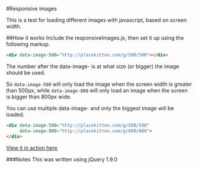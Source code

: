 #Responsive images

This is a test for loading different images with javascript, based on screen width.

##How it works
Include the responsiveImages.js, then set it up using the following markup.  

```html
<div data-image-500="http://placekitten.com/g/500/500"></div>
```

The number after the data-image- is at what size (or bigger) the image should be used.

So `data-image-500` will only load the image when the screen width is greater than 500px, while `data-image-800` will only load an 
image when the screen is bigger than 800px wide.

You can use multiple data-image-<size> and only the biggest image will be loaded.

```html
<div data-image-500="http://placekitten.com/g/500/500"  
     data-image-800="http://placekitten.com/g/800/800">
</div>
```

[View it in action here](http://martinblackburn.github.com/responsive-images/)

###Notes
This was written using jQuery 1.9.0